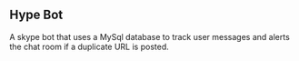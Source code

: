 ## Hype Bot

A skype bot that uses a MySql database to track user messages and alerts the chat room if a duplicate URL is posted.